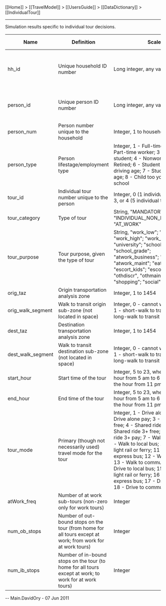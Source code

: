 [[Home]] > [[TravelModel]] > [[UsersGuide]] > [[DataDictionary]] > [[IndividualTour]]

---

Simulation results specific to individual tour decisions.

| Name | Definition | Scale | Join with &hellip; |
|---|---|---|---|
| hh_id | Unique household ID number | Long integer, any value | All model files, [synthetic population household file](PopSynHousehold) |
| person_id | Unique person ID number | Long integer, any value | [Synthetic population person file](PopSynPerson), [[Person]] |
| person_num | Person number unique to the household | Integer, 1 to household size | [[Person]] |
| person_type | Person lifestage/employment type | Integer, 1 - Full-time worker; 2 - Part-time worker; 3 - University student; 4 - Nonworker; 5 - Retired; 6 - Student of non-driving age; 7 - Student of driving age; 8 - Child too young for school |   |
| tour_id | Individual tour number unique to the person | Integer, 0 (1 individual tour), 1, 2, 3, or 4 (5 individual tours) |   |
| tour_category | Type of tour | String, "MANDATORY"; "INDIVIDUAL_NON_MANDATORY"; "AT_WORK" |   |
| tour_purpose | Tour purpose, given the type of tour | String, "work_low"; "work_med"; "work_high"; "work_very high"; "university"; "school_high"; "school_grade"; "atwork_business"; "atwork_eat"; "atwork_maint"; "eatout"; "escort_kids"; "escort_no kids"; "othdiscr", "othmaint"; "shopping"; "social" |   |
| orig_taz | Origin transportation analysis zone | Integer, 1 to 1454 | [Shape file](https://mtc.maps.arcgis.com/home/item.html?id=b85ba4d43f9843128d3542260d9a2f1f) |
| orig_walk_segment | Walk to transit origin sub-zone (not located in space) | Integer, 0 - cannot walk to transit; 1 - short-walk to transit; 2 - long-walk to transit |   |
| dest_taz | Destination transportation analysis zone | Integer, 1 to 1454 | [Shape file](https://mtc.maps.arcgis.com/home/item.html?id=b85ba4d43f9843128d3542260d9a2f1f) |
| dest_walk_segment | Walk to transit destination sub-zone (not located in space) | Integer, 0 - cannot walk to transit; 1 - short-walk to transit; 2 - long-walk to transit |   |
| start_hour | Start time of the tour | Integer, 5 to 23, where 5 is the hour from 5 am to 6 am and 23 is the hour from 11 pm to midnight |   |
| end_hour | End time of the tour | Integer, 5 to 23, where 5 is the hour from 5 am to 6 am and 23 is the hour from 11 pm to midnight |   |
| tour_mode | Primary (though not necessarily used) travel mode for the tour | Integer, 1 - Drive alone free; 2 - Drive alone pay; 3 - Shared ride 2 free; 4 - Shared ride 2 pay; 5 - Shared ride 3+ free; 6 - Shared ride 3+ pay; 7 - Walk; 8 - Bike; 9 - Walk to local bus; 10 - Walk to light rail or ferry; 11 - Walk to express bus; 12 - Walk to BART; 13 - Walk to commuter rail; 14 - Drive to local bus; 15 - Drive to light rail or ferry; 16 - Drive to express bus; 17 - Drive to BART; 18 - Drive to commuter rail |   |
| atWork_freq | Number of at work sub-tours (non-zero only for work tours) | Integer |   |
| num_ob_stops | Number of out-bound stops on the tour (from home for all tours except at work; from work for at work tours) | Integer |   |
| num_ib_stops | Number of in-bound stops on the tour (to home for all tours except at work; to work for at work tours) | Integer |   |


-- Main.DavidOry - 07 Jun 2011